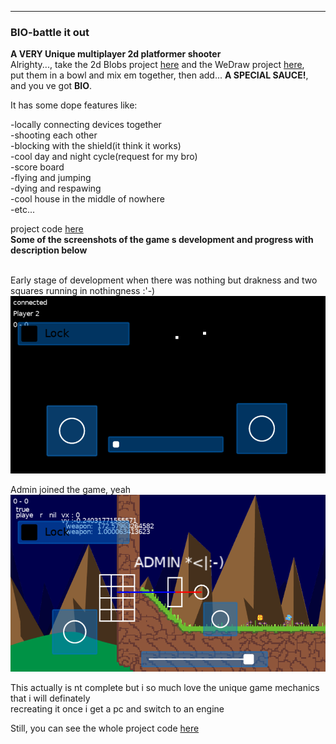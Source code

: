 ---

### BIO-battle it out


**A VERY Unique multiplayer 2d platformer shooter**  
Alrighty..., take the 2d Blobs project [here](/2dBlobs_page) and the WeDraw project [here](/WeDraw_page),  
put them in a bowl and mix em together, then add... **A SPECIAL SAUCE!**,  
and you ve got **BIO**.  

It has some dope features like:  

-locally connecting devices together  
-shooting each other  
-blocking with the shield(it think it works)  
-cool day and night cycle(request for my bro)  
-score board  
-flying and jumping  
-dying and respawing  
-cool house in the middle of nowhere  
-etc...  



project code [here](https://github.com/Rocket-007/BIO-Battle-It-Out)<br>
<b>Some of the screenshots of the game s development and progress with description below</b>  
<br>



Early stage of development when there was nothing but drakness and two squares running in nothingness :'-) <br>
![alt text](https://github.com/Rocket-007/Rocket-007.github.io/blob/master/images/BIO_IMG/bio_img0.1.png)<br>


Admin joined the game, yeah<br>
![alt text](https://github.com/Rocket-007/Rocket-007.github.io/blob/master/images/BIO_IMG/bio_img1.png)<br>








This actually is nt complete but i so much love the unique game mechanics that i will definately  
recreating it once i get a pc and switch to an engine  

Still, you can see the whole project code [here](https://github.com/Rocket-007/BIO-Battle-It-Out)
